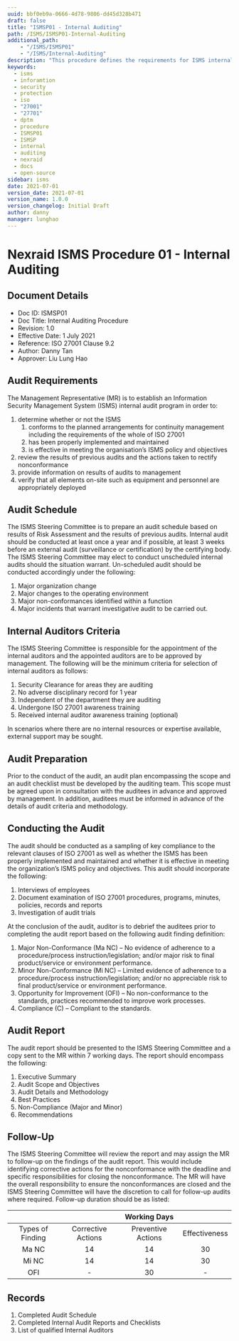 ```yaml
---
uuid: bbf0eb9a-0666-4d78-9806-dd45d328b471
draft: false
title: "ISMSP01 - Internal Auditing"
path: /ISMS/ISMSP01-Internal-Auditing
additional_path:
    - "/ISMS/ISMSP01"
    - "/ISMS/Internal-Auditing"
description: "This procedure defines the requirements for ISMS internal audit program and applies to all elements on-site of the ISMS."
keywords: 
  - isms
  - inforamtion
  - security
  - protection
  - iso
  - "27001"
  - "27701"
  - dptm
  - procedure
  - ISMSP01
  - ISMSP
  - internal
  - auditing
  - nexraid
  - docs
  - open-source
sidebar: isms
date: 2021-07-01
version_date: 2021-07-01
version_name: 1.0.0
version_changelog: Initial Draft
author: danny
manager: lunghao
---
```


# Nexraid ISMS Procedure 01 - Internal Auditing

## Document Details
* Doc ID: ISMSP01
* Doc Title: Internal Auditing Procedure
* Revision: 1.0
* Effective Date: 1 July 2021
* Reference: ISO 27001 Clause 9.2
* Author: Danny Tan
* Approver: Liu Lung Hao


## Audit Requirements
The Management Representative (MR) is to establish an Information Security Management System (ISMS) internal audit program in order to:
1. determine whether or not the ISMS
    1. conforms to the planned arrangements for continuity management including the requirements of the whole of ISO 27001
    2. has been properly implemented and maintained
    3. is effective in meeting the organisation’s ISMS policy and objectives
2. review the results of previous audits and the actions taken to rectify nonconformance
3. provide information on results of audits to management
4. verify that all elements on-site such as equipment and personnel are appropriately deployed


## Audit Schedule
The ISMS Steering Committee is to prepare an audit schedule based on results of Risk Assessment and the results of previous audits. Internal audit should be conducted at least once a year and if possible, at least 3 weeks before an external audit (surveillance or certification) by the certifying body. The ISMS Steering Committee may elect to conduct unscheduled internal audits should the situation warrant. Un-scheduled audit should be conducted accordingly under the following:
1. Major organization change
2. Major changes to the operating environment
3. Major non-conformances identified within a function
4. Major incidents that warrant investigative audit to be carried out.


## Internal Auditors Criteria
The ISMS Steering Committee is responsible for the appointment of the internal auditors and the appointed auditors are to be approved by management. The following will be the minimum criteria for selection of internal auditors as follows:
1. Security Clearance for areas they are auditing
2. No adverse disciplinary record for 1 year
3. Independent of the department they are auditing
4. Undergone ISO 27001 awareness training
5. Received internal auditor awareness training (optional)

In scenarios where there are no internal resources or expertise available, external support may be sought.


## Audit Preparation
Prior to the conduct of the audit, an audit plan encompassing the scope and an audit checklist must be developed by the auditing team. This scope must be agreed upon in consultation with the auditees in advance and approved by management. In addition, auditees must be informed in advance of the details of audit criteria and methodology.


## Conducting the Audit
The audit should be conducted as a sampling of key compliance to the relevant clauses of ISO 27001 as well as whether the ISMS has been properly implemented and maintained and whether it is effective in meeting the organization’s ISMS policy and objectives. This audit should incorporate the following:
1. Interviews of employees
2. Document examination of ISO 27001 procedures, programs, minutes, policies, records and reports
3. Investigation of audit trials

At the conclusion of the audit, auditor is to debrief the auditees prior to completing the audit report based on the following audit finding definition:
1. Major Non-Conformance (Ma NC) – No evidence of adherence to a procedure/process instruction/legislation; and/or major risk to final product/service or environment performance.
2. Minor Non-Conformance (Mi NC) – Limited evidence of adherence to a procedure/process instruction/legislation; and/or no appreciable risk to final product/service or environment performance.
3. Opportunity for Improvement (OFI) – No non-conformance to the standards, practices recommended to improve work processes.
4. Compliance (C) – Compliant to the standards.


## Audit Report 
The audit report should be presented to the ISMS Steering Committee and a copy sent to the MR within 7 working days. The report should encompass the following:
1. Executive Summary
2. Audit Scope and Objectives
3. Audit Details and Methodology
4. Best Practices
5. Non-Compliance (Major and Minor)
6. Recommendations


## Follow-Up
The ISMS Steering Committee will review the report and may assign the MR to follow-up on the findings of the audit report. This would include identifying corrective actions for the nonconformance with the deadline and specific responsibilities for closing the nonconformance. The MR will have the overall responsibility to ensure the nonconformances are closed and the ISMS Steering Committee will have the discretion to call for follow-up audits where required. Follow-up duration should be as listed:

|                  |                    | Working Days       |               |
|:----------------:|:------------------:|:------------------:|:-------------:|
| Types of Finding | Corrective Actions | Preventive Actions | Effectiveness |
| Ma NC            | 14                 | 14                 | 30            |
| Mi NC            | 14                 | 14                 | 30            |
| OFI              | -                  | 30                 | -             |


## Records
1. Completed Audit Schedule
2. Completed Internal Audit Reports and Checklists
3. List of qualified Internal Auditors